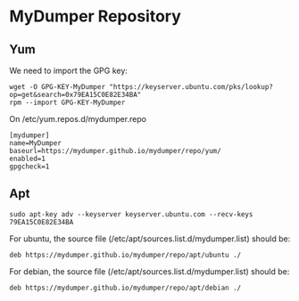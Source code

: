 # MyDumper Repository

## Yum
We need to import the GPG key:
```
wget -O GPG-KEY-MyDumper "https://keyserver.ubuntu.com/pks/lookup?op=get&search=0x79EA15C0E82E34BA"
rpm --import GPG-KEY-MyDumper
```
On /etc/yum.repos.d/mydumper.repo
```
[mydumper]
name=MyDumper
baseurl=https://mydumper.github.io/mydumper/repo/yum/
enabled=1
gpgcheck=1
```
## Apt
```
sudo apt-key adv --keyserver keyserver.ubuntu.com --recv-keys 79EA15C0E82E34BA
```
For ubuntu, the source file (/etc/apt/sources.list.d/mydumper.list) should be:
```
deb https://mydumper.github.io/mydumper/repo/apt/ubuntu ./
```
For debian, the source file (/etc/apt/sources.list.d/mydumper.list) should be:
```
deb https://mydumper.github.io/mydumper/repo/apt/debian ./
```
